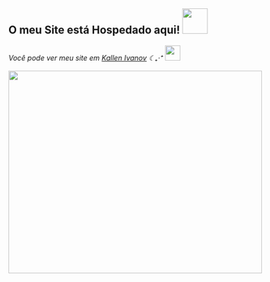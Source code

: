 <h2> O meu Site está Hospedado aqui! <img src="https://media.tenor.com/iuZh8x_iFkQAAAAi/apple-deathnote.gif" width="50"></h2>
<p><em>Você pode ver meu site em <a href="https://kallenivanov.site">Kallen Ivanov</a> ☾₊‧⁺  <img src="https://64.media.tumblr.com/aa59ba98e0208c2c4a7980360e59f020/a3a26d671076b72b-9b/s540x810/cc0ac15733bf40b86ca656e5f39ffdf5ca94f877.gif" width="30"><br><br>
<img src="https://i.ibb.co/4ZHkhpS/Captura-de-tela-2024-09-23-014920.png" width="500" height="400">
